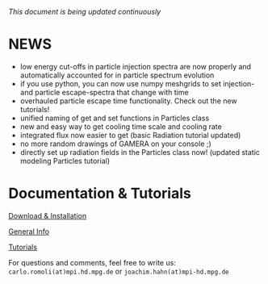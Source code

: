  
*This document is being updated continuously*

 

NEWS
====
- low energy cut-offs in particle injection spectra are now properly and automatically accounted for in particle spectrum evolution
- if you use python, you can now use numpy meshgrids to set injection- and particle escape-spectra that change with time
- overhauled particle escape time functionality. Check out the new tutorials!
- unified naming of get and set functions in Particles class
- new and easy way to get cooling time scale and cooling rate
- integrated flux now easier to get (basic Radiation tutorial updated)
- no more random drawings of GAMERA on your console ;)
- directly set up radiation fields in the Particles class now! (updated static modeling Particles tutorial) 

Documentation & Tutorials
=========================
[Download & Installation](download_installation.md) 

[General Info](documentation.md)

[Tutorials](tutorials_main.md)








 
 
For questions and comments, feel free to write us: `carlo.romoli(at)mpi.hd.mpg.de` or `joachim.hahn(at)mpi-hd.mpg.de`


